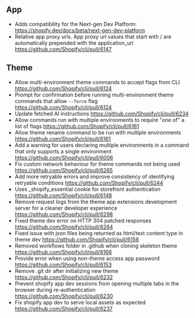 ## App
- Adds compatibility for the Next-gen Dev Platform: https://shopify.dev/docs/beta/next-gen-dev-platform
- Relative app proxy urls. App proxy url values that start with / are automatically prepended with the application_url https://github.com/Shopify/cli/pull/6147

## Theme
- Allow multi-environment theme commands to accept flags from CLI https://github.com/Shopify/cli/pull/6124
- Prompt for confirmation before running multi-environment theme commands that allow `--force` flag https://github.com/Shopify/cli/pull/6124
- Update fetched AI instructions https://github.com/Shopify/cli/pull/6234
- Allow commands run with multiple environments to require "one of" a list of flags https://github.com/Shopify/cli/pull/6161
- Allow theme rename command to be run with multiple environments https://github.com/Shopify/cli/pull/6161
- Add a warning for users declaring multiple environments in a command that only supports a single environment https://github.com/Shopify/cli/pull/6006
- Fix custom network behaviour for theme commands not being used https://github.com/Shopify/cli/pull/6265
- Add more retryable errors and improve consistency of identifying retryable conditions https://github.com/Shopify/cli/pull/6244
- Uses _shopify_essential cookie for storefront authentication https://github.com/Shopify/cli/pull/6148
- Remove request logs from the theme app extensions development server for a cleaner developer experience https://github.com/Shopify/cli/pull/6298
- Fixed theme dev error on HTTP 304 patched responses https://github.com/Shopify/cli/pull/6264
- Fixed issue with json files being returned as html/text content type in theme dev https://github.com/Shopify/cli/pull/6156
- Removed workflows folder in .github when cloning skeleton theme https://github.com/Shopify/cli/pull/6166
- Provide error when using non-theme access app password https://github.com/Shopify/cli/pull/6153
- Remove .git dir after initializing new theme https://github.com/Shopify/cli/pull/6232
- Prevent shopify app dev sessions from opening multiple tabs in the browser during re-authentication https://github.com/Shopify/cli/pull/6230
- Fix shopify app dev to serve local assets as expected https://github.com/Shopify/cli/pull/6237

